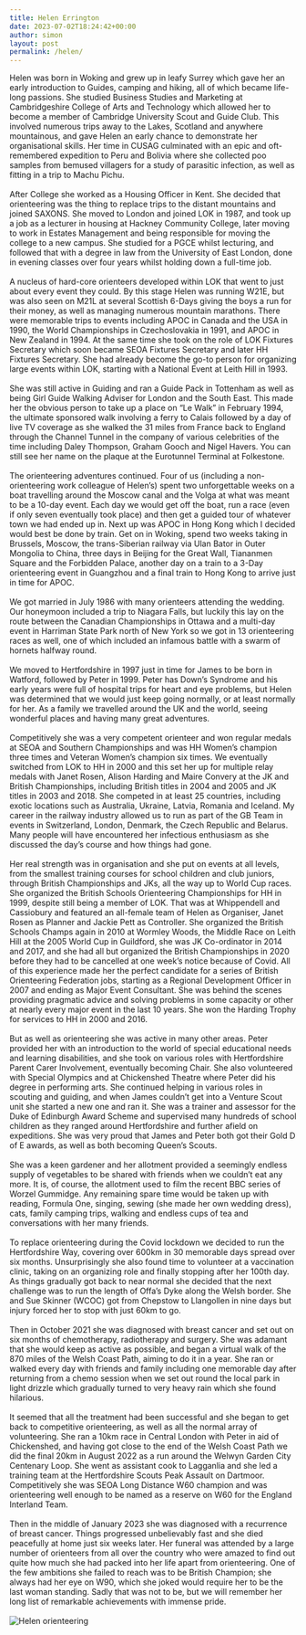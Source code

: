```yaml
---
title: Helen Errington
date: 2023-07-02T18:24:42+00:00
author: simon
layout: post
permalink: /helen/
---
```


Helen was born in Woking and grew up in leafy Surrey which gave her an early introduction to Guides, camping and hiking, all of which became life-long passions. She studied Business Studies and Marketing at Cambridgeshire College of Arts and Technology which allowed her to become a member of Cambridge University Scout and Guide Club. This involved numerous trips away to the Lakes, Scotland and anywhere mountainous, and gave Helen an early chance to demonstrate her organisational skills. Her time in CUSAG culminated with an epic and oft-remembered expedition to Peru and Bolivia where she collected poo samples from bemused villagers for a study of parasitic infection, as well as fitting in a trip to Machu Pichu.\
\
After College she worked as a Housing Officer in Kent. She decided that orienteering was the thing to replace trips to the distant mountains and joined SAXONS. She moved to London and joined LOK in 1987, and took up a job as a lecturer in housing at Hackney Community College, later moving to work in Estates Management and being responsible for moving the college to a new campus. She studied for a PGCE whilst lecturing, and followed that with a degree in law from the University of East London, done in evening classes over four years whilst holding down a full-time job.\
\
A nucleus of hard-core orienteers developed within LOK that went to just about every event they could. By this stage Helen was running W21E, but was also seen on M21L at several Scottish 6-Days giving the boys a run for their money, as well as managing numerous mountain marathons. There were memorable trips to events including APOC in Canada and the USA in 1990, the World Championships in Czechoslovakia in 1991, and APOC in New Zealand in 1994. At the same time she took on the role of LOK Fixtures Secretary which soon became SEOA Fixtures Secretary and later HH Fixtures Secretary. She had already become the go-to person for organizing large events within LOK, starting with a National Event at Leith Hill in 1993.\
\
She was still active in Guiding and ran a Guide Pack in Tottenham as well as being Girl Guide Walking Adviser for London and the South East. This made her the obvious person to take up a place on “Le Walk” in February 1994, the ultimate sponsored walk involving a ferry to Calais followed by a day of live TV coverage as she walked the 31 miles from France back to England through the Channel Tunnel in the company of various celebrities of the time including Daley Thompson, Graham Gooch and Nigel Havers. You can still see her name on the plaque at the Eurotunnel Terminal at Folkestone.\
\
The orienteering adventures continued. Four of us (including a non-orienteering work colleague of Helen’s) spent two unforgettable weeks on a boat travelling around the Moscow canal and the Volga at what was meant to be a 10-day event. Each day we would get off the boat, run a race (even if only seven eventually took place) and then get a guided tour of whatever town we had ended up in. Next up was APOC in Hong Kong which I decided would best be done by train. Get on in Woking, spend two weeks taking in Brussels, Moscow, the trans-Siberian railway via Ulan Bator in Outer Mongolia to China, three days in Beijing for the Great Wall, Tiananmen Square and the Forbidden Palace, another day on a train to a 3-Day orienteering event in Guangzhou and a final train to Hong Kong to arrive just in time for APOC.\
\
We got married in July 1986 with many orienteers attending the wedding. Our honeymoon included a trip to Niagara Falls, but luckily this lay on the route between the Canadian Championships in Ottawa and a multi-day event in Harriman State Park north of New York so we got in 13 orienteering races as well, one of which included an infamous battle with a swarm of hornets halfway round.\
\
We moved to Hertfordshire in 1997 just in time for James to be born in Watford, followed by Peter in 1999. Peter has Down’s Syndrome and his early years were full of hospital trips for heart and eye problems, but Helen was determined that we would just keep going normally, or at least normally for her. As a family we travelled around the UK and the world, seeing wonderful places and having many great adventures.\
\
Competitively she was a very competent orienteer and won regular medals at SEOA and Southern Championships and was HH Women’s champion three times and Veteran Women’s champion six times. We eventually switched from LOK to HH in 2000 and this set her up for multiple relay medals with Janet Rosen, Alison Harding and Maire Convery at the JK and British Championships, including British titles in 2004 and 2005 and JK titles in 2003 and 2018. She competed in at least 25 countries, including exotic locations such as Australia, Ukraine, Latvia, Romania and Iceland. My career in the railway industry allowed us to run as part of the GB Team in events in Switzerland, London, Denmark, the Czech Republic and Belarus. Many people will have encountered her infectious enthusiasm as she discussed the day’s course and how things had gone.\
\
Her real strength was in organisation and she put on events at all levels, from the smallest training courses for school children and club juniors, through British Championships and JKs, all the way up to World Cup races. She organized the British Schools Orienteering Championships for HH in 1999, despite still being a member of LOK. That was at Whippendell and Cassiobury and featured an all-female team of Helen as Organiser, Janet Rosen as Planner and Jackie Pett as Controller. She organized the British Schools Champs again in 2010 at Wormley Woods, the Middle Race on Leith Hill at the 2005 World Cup in Guildford, she was JK Co-ordinator in 2014 and 2017, and she had all but organized the British Championships in 2020 before they had to be cancelled at one week’s notice because of Covid. All of this experience made her the perfect candidate for a series of British Orienteering Federation jobs, starting as a Regional Development Officer in 2007 and ending as Major Event Consultant. She was behind the scenes providing pragmatic advice and solving problems in some capacity or other at nearly every major event in the last 10 years. She won the Harding Trophy for services to HH in 2000 and 2016.\
\
But as well as orienteering she was active in many other areas. Peter provided her with an introduction to the world of special educational needs and learning disabilities, and she took on various roles with Hertfordshire Parent Carer Involvement, eventually becoming Chair. She also volunteered with Special Olympics and at Chickenshed Theatre where Peter did his degree in performing arts. She continued helping in various roles in scouting and guiding, and when James couldn’t get into a Venture Scout unit she started a new one and ran it. She was a trainer and assessor for the Duke of Edinburgh Award Scheme and supervised many hundreds of school children as they ranged around Hertfordshire and further afield on expeditions. She was very proud that James and Peter both got their Gold D of E awards, as well as both becoming Queen’s Scouts.\
\
She was a keen gardener and her allotment provided a seemingly endless supply of vegetables to be shared with friends when we couldn’t eat any more. It is, of course, the allotment used to film the recent BBC series of Worzel Gummidge. Any remaining spare time would be taken up with reading, Formula One, singing, sewing (she made her own wedding dress), cats, family camping trips, walking and endless cups of tea and conversations with her many friends.\
\
To replace orienteering during the Covid lockdown we decided to run the Hertfordshire Way, covering over 600km in 30 memorable days spread over six months. Unsurprisingly she also found time to volunteer at a vaccination clinic, taking on an organizing role and finally stopping after her 100th day. As things gradually got back to near normal she decided that the next challenge was to run the length of Offa’s Dyke along the Welsh border. She and Sue Skinner (WCOC) got from Chepstow to Llangollen in nine days but injury forced her to stop with just 60km to go.\
\
Then in October 2021 she was diagnosed with breast cancer and set out on six months of chemotherapy, radiotherapy and surgery. She was adamant that she would keep as active as possible, and began a virtual walk of the 870 miles of the Welsh Coast Path, aiming to do it in a year. She ran or walked every day with friends and family including one memorable day after returning from a chemo session when we set out round the local park in light drizzle which gradually turned to very heavy rain which she found hilarious.\
\
It seemed that all the treatment had been successful and she began to get back to competitive orienteering, as well as all the normal array of volunteering. She ran a 10km race in Central London with Peter in aid of Chickenshed, and having got close to the end of the Welsh Coast Path we did the final 20km in August 2022 as a run around the Welwyn Garden City Centenary Loop. She went as assistant cook to Lagganlia and she led a training team at the Hertfordshire Scouts Peak Assault on Dartmoor. Competitively she was SEOA Long Distance W60 champion and was orienteering well enough to be named as a reserve on W60 for the England Interland Team.\
\
Then in the middle of January 2023 she was diagnosed with a recurrence of breast cancer. Things progressed unbelievably fast and she died peacefully at home just six weeks later. Her funeral was attended by a large number of orienteers from all over the country who were amazed to find out quite how much she had packed into her life apart from orienteering. One of the few ambitions she failed to reach was to be British Champion; she always had her eye on W90, which she joked would require her to be the last woman standing. Sadly that was not to be, but we will remember her long list of remarkable achievements with immense pride.\
\
![Helen orienteering](/images/helenerrington.jpeg 'Helen orienteering')
